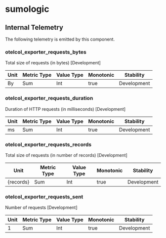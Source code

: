 [comment]: <> (Code generated by mdatagen. DO NOT EDIT.)

# sumologic

## Internal Telemetry

The following telemetry is emitted by this component.

### otelcol_exporter_requests_bytes

Total size of requests (in bytes) [Development]

| Unit | Metric Type | Value Type | Monotonic | Stability |
| ---- | ----------- | ---------- | --------- | --------- |
| By | Sum | Int | true | Development |

### otelcol_exporter_requests_duration

Duration of HTTP requests (in milliseconds) [Development]

| Unit | Metric Type | Value Type | Monotonic | Stability |
| ---- | ----------- | ---------- | --------- | --------- |
| ms | Sum | Int | true | Development |

### otelcol_exporter_requests_records

Total size of requests (in number of records) [Development]

| Unit | Metric Type | Value Type | Monotonic | Stability |
| ---- | ----------- | ---------- | --------- | --------- |
| {records} | Sum | Int | true | Development |

### otelcol_exporter_requests_sent

Number of requests [Development]

| Unit | Metric Type | Value Type | Monotonic | Stability |
| ---- | ----------- | ---------- | --------- | --------- |
| 1 | Sum | Int | true | Development |
